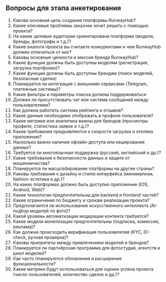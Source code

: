 ## Вопросы для этапа анкетирования
1. Какова основная цель создания платформы RunwayHub? 
2. Какие ключевые проблемы заказчик хочет решить с помощью проекта? 
3. На какие целевые аудитории ориентирована платформа (модели, бренды, фотографы и т.д.)? 
4. Какие аналоги проекта вы считаете конкурентами и чем RunwayHub должен отличаться от них? 
5. Каковы основные ценности и миссия бренда RunwayHub?
6. Какие функции должны быть доступны моделям (регистрация, загрузка портфолио)?
7. Какие функции должны быть доступны брендам (поиск моделей, безопасные сделки)
8. Планируется ли интеграция с внешними сервисами (Telegram, платежные системы)?
9. Какие фильтры и параметры поиска должны поддерживаться
10. Должен ли присутствовать чат или система сообщений между пользователями?
11. Как должна работать система рейтинга и отзывов?
12. Какие данные необходимо отображать в профиле пользователя?
13. Какие метрики или аналитика важны для брендов (просмотры профиля, статистика заявок и т.д.)?
14. Какие требования предъявляются к скорости загрузки и отклика приложения?
15. Насколько важно наличие офлайн-доступа или кеширования данных?
16. Требуется ли многоязычная поддержка (русский, английский и др.)?
17.	Какие требования к безопасности данных и защите от мошенничества?
18.	Планируется ли масштабирование платформы на другие страны?
19.	Каковы требования к дизайну и стилю интерфейса (минимализм, fashion-эстетика и др.)?
20. На каких платформах должно быть доступно приложение (IOS, Android, Web)?
21. Какие технологии предпочтительны для backend и frontend частей?
22. Какие ограничения по бюджету и срокам реализации проекта?
23. Предполагается ли использование искусственного интеллекта (AI-подбор моделей по фото)?
24. Какой уровень автоматизации модерации контента требуется?
25. Какие модели монетизации предпочтительны (подписка, комиссия, реклама)?
26. Как должна происходить верификация пользователей (KYC, ID-check, ручная проверка)?
27. Каковы приоритеты между привлечением моделей и брендов?
28. Планируется ли партнёрская программа для фотостудий, агентств и школ моделей?
29. Как часто планируются обновления и расширение функциональности?
30. Какие метрики будут использоваться для оценки успеха проекта (число пользователей, количество сделок и др.)?